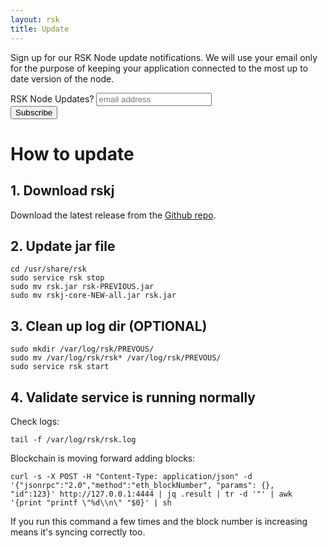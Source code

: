 ```yaml
---
layout: rsk
title: Update 
---
```



Sign up for our RSK Node update notifications. We will use your email only for the purpose of keeping your application connected to the most up to date version of the node.

<!-- Begin Mailchimp Signup Form -->
<link href="//cdn-images.mailchimp.com/embedcode/slim-10_7.css" rel="stylesheet" type="text/css">
<style>#mc_embed_signup form { padding: 0; }</style>
<div id="mc_embed_signup">
<form action="https://rifos.us15.list-manage.com/subscribe/post?u=f52247d792ffe22c6f7be1379&amp;id=bb20694a36" method="post" id="mc-embedded-subscribe-form" name="mc-embedded-subscribe-form" class="validate" target="_blank" novalidate>
    <div id="mc_embed_signup_scroll">
	<label for="mce-EMAIL">RSK Node Updates?</label>
	<input type="email" value="" name="EMAIL" class="email" id="mce-EMAIL" placeholder="email address" required>
    <div style="position: absolute; left: -5000px;" aria-hidden="true"><input type="text" name="b_f52247d792ffe22c6f7be1379_bb20694a36" tabindex="-1" value=""></div>
    <div class="clear"><input type="submit" value="Subscribe" name="subscribe" id="mc-embedded-subscribe" class="button rounded"></div>
    </div>
</form>
</div>
<!--End mc_embed_signup-->

# How to update

## 1. Download rskj 
Download the latest release from the [Github repo](https://github.com/rsksmart/rskj/releases).

## 2. Update jar file 

```
cd /usr/share/rsk
sudo service rsk stop
sudo mv rsk.jar rsk-PREVIOUS.jar
sudo mv rskj-core-NEW-all.jar rsk.jar
```

## 3. Clean up log dir (OPTIONAL)

```
sudo mkdir /var/log/rsk/PREVOUS/
sudo mv /var/log/rsk/rsk* /var/log/rsk/PREVOUS/
sudo service rsk start
```

## 4. Validate service is running normally
Check logs:

```
tail -f /var/log/rsk/rsk.log
```

Blockchain is moving forward adding blocks:
```
curl -s -X POST -H "Content-Type: application/json" -d '{"jsonrpc":"2.0","method":"eth_blockNumber", "params": {},  "id":123}' http://127.0.0.1:4444 | jq .result | tr -d '"' | awk '{print "printf \"%d\\n\" "$0}' | sh
```
If you run this command a few times and the block number is increasing means it's syncing correctly too.
